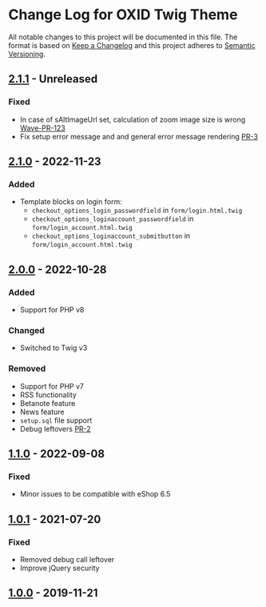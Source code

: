 # Change Log for OXID Twig Theme

All notable changes to this project will be documented in this file.
The format is based on [Keep a Changelog](http://keepachangelog.com/)
and this project adheres to [Semantic Versioning](http://semver.org/).

## [2.1.1] - Unreleased

### Fixed
- In case of sAltImageUrl set, calculation of zoom image size is wrong [Wave-PR-123](https://github.com/OXID-eSales/wave-theme/pull/123)
- Fix setup error message and and general error message rendering [PR-3](https://github.com/OXID-eSales/twig-theme/pull/3)

## [2.1.0] - 2022-11-23

### Added
- Template blocks on login form:
    - `checkout_options_login_passwordfield` in `form/login.html.twig`
    - `checkout_options_loginaccount_passwordfield` in `form/login_account.html.twig`
    - `checkout_options_loginaccount_submitbutton` in `form/login_account.html.twig`

## [2.0.0] - 2022-10-28

### Added
- Support for PHP v8

### Changed
- Switched to Twig v3

### Removed
- Support for PHP v7
- RSS functionality
- Betanote feature
- News feature
- `setup.sql` file support
- Debug leftovers [PR-2](https://github.com/OXID-eSales/twig-theme/pull/2)

## [1.1.0] - 2022-09-08

### Fixed
- Minor issues to be compatible with eShop 6.5

## [1.0.1] - 2021-07-20

### Fixed
- Removed debug call leftover
- Improve jQuery security

## [1.0.0] - 2019-11-21

[2.1.1]: https://github.com/OXID-eSales/twig-theme/compare/v2.1.0...b-7.0.x
[2.1.0]: https://github.com/OXID-eSales/twig-theme/compare/v2.0.0...v2.1.0
[2.0.0]: https://github.com/OXID-eSales/twig-theme/compare/v1.1.0...v2.0.0
[1.1.0]: https://github.com/OXID-eSales/twig-theme/compare/v1.0.1...v1.1.0
[1.0.1]: https://github.com/OXID-eSales/twig-theme/compare/v1.0.0...v1.0.1
[1.0.0]: https://github.com/OXID-eSales/twig-theme/releases/tag/v1.0.0
